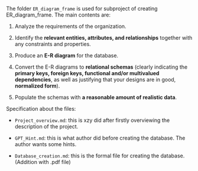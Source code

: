 
The folder `ER_diagram_frame` is used for subproject of creating ER_diagram_frame. The main contents are:

1. Analyze the requirements of the organization.
   
2. Identify the **relevant entities, attributes, and relationships** together with any constraints and properties.
   
3. Produce an **E-R diagram** for the database.

4. Convert the E-R diagrams to **relational schemas** (clearly indicating the **primary keys, foreign keys, functional and/or multivalued dependencies**, as well as justifying that your designs are in good, **normalized form**).

5. Populate the schemas with **a reasonable amount of realistic data**.


Specification about the files:

- `Project_overview.md`: this is xzy did after firstly overviewing the description of the project.
  
- `GPT_Hint.md`: this is what author did before creating the database. The author wants some hints.

- `Database_creation.md`: this is the formal file for creating the database. (Addition with .pdf file)
